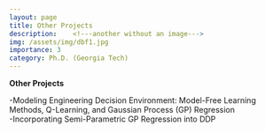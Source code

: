 ```yaml
---
layout: page
title: Other Projects
description:    <!---another without an image--->
img: /assets/img/dbf1.jpg
importance: 3
category: Ph.D. (Georgia Tech)
---
```

  
  **Other Projects**
  
  -Modeling Engineering Decision Environment:  Model-Free Learning Methods, Q-Learning, and Gaussian Process (GP) Regression  
  -Incorporating Semi-Parametric GP Regression into DDP


